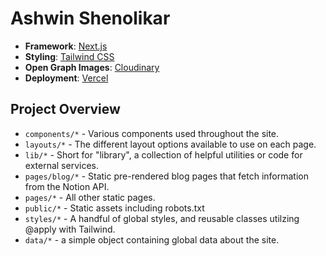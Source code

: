 [//]: # '![A preview of my revamped blogfolio]('

# Ashwin Shenolikar

- **Framework**: [Next.js](https://nextjs.org/)
- **Styling**: [Tailwind CSS](https://tailwindcss.com/)
- **Open Graph Images**: [Cloudinary](https://cloudinary.com)
- **Deployment**: [Vercel](https://vercel.com)

## Project Overview

- `components/*` - Various components used throughout the site.
- `layouts/*` - The different layout options available to use on each page.
- `lib/*` - Short for "library", a collection of helpful utilities or code for external services.
- `pages/blog/*` - Static pre-rendered blog pages that fetch information from the Notion API.
- `pages/*` - All other static pages.
- `public/*` - Static assets including robots.txt
- `styles/*` - A handful of global styles, and reusable classes utilzing @apply with Tailwind.
- `data/*` - a simple object containing global data about the site.
